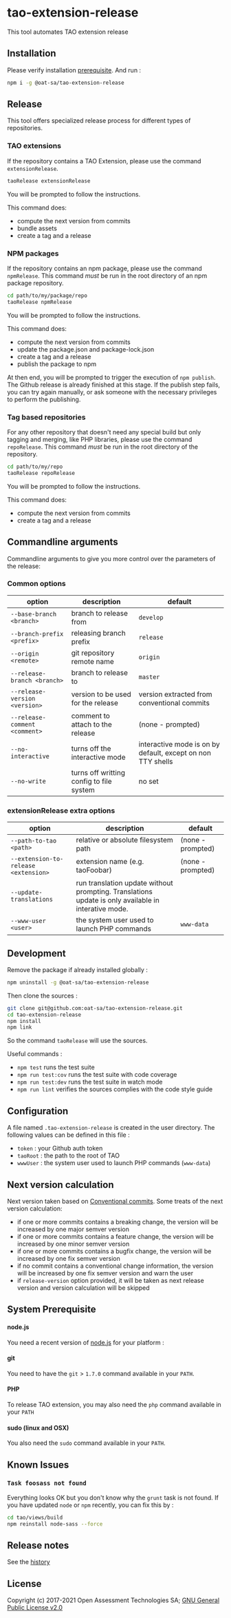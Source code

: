 # tao-extension-release

This tool automates TAO extension release

## Installation

Please verify installation [prerequisite](#prerequisite). And run :

```sh
npm i -g @oat-sa/tao-extension-release
```

## Release

This tool offers specialized release process for different types of repositories.

### TAO extensions

If the repository contains a TAO Extension, please use the command `extensionRelease`.

```sh
taoRelease extensionRelease
```

You will be prompted to follow the instructions.

This command does:

- compute the next version from commits
- bundle assets
- create a tag and a release

### NPM packages

If the repository contains an npm package, please use the command `npmRelease`. This command _must_ be run in the root directory of an npm package repository.

```sh
cd path/to/my/package/repo
taoRelease npmRelease
```

You will be prompted to follow the instructions.

This command does:

- compute the next version from commits
- update the package.json and package-lock.json
- create a tag and a release
- publish the package to npm

At then end, you will be prompted to trigger the execution of `npm publish`. The Github release is already finished at this stage. If the publish step fails, you can try again manually, or ask someone with the necessary privileges to perform the publishing.

### Tag based repositories

For any other repository that doesn't need any special build but only tagging and merging, like PHP libraries, please use the command `repoRelease`. This command _must_ be run in the root directory of the repository.

```sh
cd path/to/my/repo
taoRelease repoRelease
```

You will be prompted to follow the instructions.

This command does:

- compute the next version from commits
- create a tag and a release

## Commandline arguments

Commandline arguments to give you more control over the parameters of the release:

### Common options

| option                        | description                              | default                                                     |
| ----------------------------- | ---------------------------------------- | ----------------------------------------------------------- |
| `--base-branch <branch>`      | branch to release from                   | `develop`                                                   |
| `--branch-prefix <prefix>`    | releasing branch prefix                  | `release`                                                   |
| `--origin <remote>`           | git repository remote name               | `origin`                                                    |
| `--release-branch <branch>`   | branch to release to                     | `master`                                                    |
| `--release-version <version>` | version to be used for the release       | version extracted from conventional commits                 |
| `--release-comment <comment>` | comment to attach to the release         | (none - prompted)                                           |
| `--no-interactive`            | turns off the interactive mode           | interactive mode is on by default, except on non TTY shells |
| `--no-write`                  | turns off writting config to file system | no set                                                      |

### extensionRelease extra options

| option                               | description                                                                                        | default           |
| ------------------------------------ | -------------------------------------------------------------------------------------------------- | ----------------- |
| `--path-to-tao <path>`               | relative or absolute filesystem path                                                               | (none - prompted) |
| `--extension-to-release <extension>` | extension name (e.g. taoFoobar)                                                                    | (none - prompted) |
| `--update-translations`              | run translation update without prompting. Translations update is only available in interative mode. |                   |
| `--www-user <user>`                  | the system user used to launch PHP commands                                                        | `www-data`        |

## Development

Remove the package if already installed globally :

```sh
npm uninstall -g @oat-sa/tao-extension-release
```

Then clone the sources :

```sh
git clone git@github.com:oat-sa/tao-extension-release.git
cd tao-extension-release
npm install
npm link
```

So the command `taoRelease` will use the sources.

Useful commands :

- `npm test` runs the test suite
- `npm run test:cov` runs the test suite with code coverage
- `npm run test:dev` runs the test suite in watch mode
- `npm run lint` verifies the sources complies with the code style guide

## Configuration

A file named `.tao-extension-release` is created in the user directory.
The following values can be defined in this file :

- `token` : your Github auth token
- `taoRoot` : the path to the root of TAO
- `wwwUser` : the system user used to launch PHP commands (`www-data`)

## Next version calculation

Next version taken based on [Conventional commits](https://www.conventionalcommits.org/en/v1.0.0/).
Some treats of the next version calculation:

- if one or more commits contains a breaking change, the version will be increased by one major semver version
- if one or more commits contains a feature change, the version will be increased by one minor semver version
- if one or more commits contains a bugfix change, the version will be increased by one fix semver version
- if no commit contains a conventional change information, the version will be increased by one fix semver version and warn the user
- if `release-version` option provided, it will be taken as next release version and version calculation will be skipped

## System Prerequisite

<a name="prerequisite"></a>

#### node.js

You need a recent version of [node.js](https://nodejs.org) for your platform :

#### git

You need to have the `git` > `1.7.0` command available in your `PATH`.

#### PHP

To release TAO extension, you may also need the `php` command available in your `PATH`

#### sudo (linux and OSX)

You also need the `sudo` command available in your `PATH`.

## Known Issues

### `Task foosass not found`

Everything looks OK but you don't know why the `grunt` task is not found. If you have updated `node` or `npm` recently, you can fix this by :

```sh
cd tao/views/build
npm reinstall node-sass --force
```

## Release notes

See the [history](HISTORY.md)

## License

Copyright (c) 2017-2021 Open Assessment Technologies SA;
[GNU General Public License v2.0](https://github.com/oat-sa/tao-extension-release/blob/master/LICENSE)
